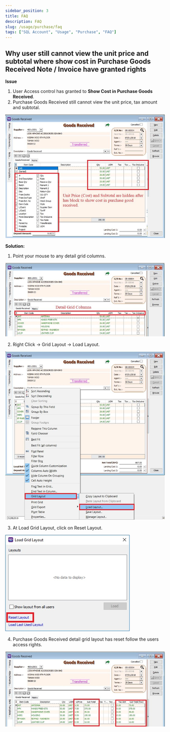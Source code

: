 ```yaml
---
sidebar_position: 3
title: FAQ
description: FAQ
slug: /usage/purchase/faq
tags: ["SQL Account", "Usage", "Purchase", "FAQ"]
---
```


## Why user still cannot view the unit price and subtotal where show cost in Purchase Goods Received Note / Invoice have granted rights

**Issue**

1. User Access control has granted to **Show Cost in Purchase Goods Received**.
2. Purchase Goods Received still cannot view the unit price, tax amount and subtotal.

![1](../../../static/img/getting-started/user-guide/purchase/faq/jj1-01-FAQ-01.png)

**Solution:**

1. Point your mouse to any detail grid columns.

![2](../../../static/img/getting-started/user-guide/purchase/faq/jj2-01-FAQ-02.png)

2. Right Click -> Grid Layout -> Load Layout.

![3](../../../static/img/getting-started/user-guide/purchase/faq/jj3-01-FAQ-03.png)

3. At Load Grid Layout, click on Reset Layout.

![4](../../../static/img/getting-started/user-guide/purchase/faq/jj4-FAQ-04.png)

4. Purchase Goods Received detail grid layout has reset follow the users access rights.

![5](../../../static/img/getting-started/user-guide/purchase/faq/jj5-01-FAQ-05.png)
